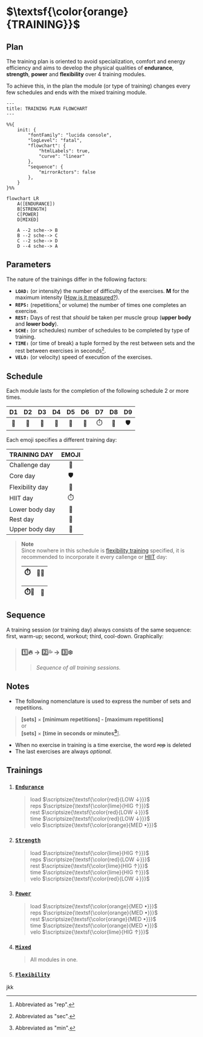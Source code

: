 # $\textsf{\color{orange}{TRAINING}}$

## Plan

The training plan is oriented to avoid specialization, comfort and energy efficiency and aims to develop the physical qualities of **endurance**, **strength**, **power** and **flexibility** over 4 training modules.

To achieve this, in the plan the module (or type of training) changes every few schedules and ends with the mixed training module.

```mermaid
---
title: TRAINING PLAN FLOWCHART
---

%%{
    init: {
        "fontFamily": "lucida console",
        "logLevel": "fatal",
        "flowchart": {
            "htmlLabels": true,
            "curve": "linear"
        },
        "sequence": {
            "mirrorActors": false
        },
    }
}%%

flowchart LR
    A([ENDURANCE])
    B[STRENGTH]
    C[POWER]
    D[MIXED]

    A --2 sche--> B
    B --2 sche--> C
    C --2 sche--> D
    D --4 sche--> A

```

## Parameters

The nature of the trainings differ in the following factors:

+ **`LOAD:`** \(or intensity\) the number of difficulty of the exercises. **M** for the maximum intensity \([How is it measured?](none.md)\)\.
+ **`REPS:`** \(repetitions[^rep] or volume\) the number of times one completes an exercise.
+ **`REST:`** Days of rest that _should_ be taken per muscle group \(**upper body** and **lower body**\)\.
+ **`SCHE:`** \(or schedules\) number of schedules to be completed by type of training\.
+ **`TIME:`** \(or time of break\) a tuple formed by the rest between sets and the rest between exercises in seconds[^sec]\.
+ **`VELO:`** \(or velocity\) speed of execution of the exercises.

## Schedule

Each module lasts for the completion of the following schedule 2 or more times.

|D1   |D2      |D3         |D4   |D5      |D6         |D7         |D8                       |D9      |
|:---:|:------:|:---------:|:---:|:------:|:---------:|:---------:|:-----------------------:|:------:|
|:leg:|:muscle:|:palm_tree:|:leg:|:muscle:|:palm_tree:|:stopwatch:|:triangular_flag_on_post:|:shield:|

Each emoji specifies a different training day:

|TRAINING DAY    |EMOJI                    |
|:---------------|:-----------------------:|
|Challenge day   |:triangular_flag_on_post:|
|Core day        |:shield:                 |
|Flexibility day |:octopus:                |
|HIIT day        |:stopwatch:              |
|Lower body day  |:leg:                    |
|Rest day        |:palm_tree:              |
|Upper body day  |:muscle:                 |

> **Note**  
> Since nowhere in this schedule is [flexibility training](none.md) specified, it is recommended to incorporate it every callenge or [HIIT][definitions] day:
>
> |:stopwatch:|:triangular_flag_on_post::octopus:|
> |-|-|
>
> |:stopwatch::octopus:|:triangular_flag_on_post:|
> |-|-|

## Sequence

A training session \(or training day\) always consists of the same sequence: first, warm-up; second, workout; third, cool-down\. Graphically:

> ### :one::fire: &rarr; :two::sweat_drops: &rarr; :three::snowflake: &#8203;
>
>> _Sequence of all training sessions._

## Notes

+ The following nomenclature is used to express the number of sets and repetitions.

> **\[sets\]** &times; **\[minimum repetitions\] - \[maximum repetitions\]**  
> or  
> **\[sets\]** &times; **\[time in seconds or minutes[^min]**\].

+ When no exercise in training is a time exercise, the word ~~rep~~ is deleted
+ The last exercises are always _optional_.

## Trainings

1. ### [**`Endurance`**](trainings/endurance.md)

    > load $\scriptsize{\textsf{\color{red}{LOW ↓}}}$  
    > reps $\scriptsize{\textsf{\color{lime}{HIG ↑}}}$  
    > rest $\scriptsize{\textsf{\color{red}{LOW ↓}}}$  
    > time $\scriptsize{\textsf{\color{red}{LOW ↓}}}$  
    > velo $\scriptsize{\textsf{\color{orange}{MED •}}}$

2. ### [**`Strength`**](trainings/strength.md)

    > load $\scriptsize{\textsf{\color{lime}{HIG ↑}}}$  
    > reps $\scriptsize{\textsf{\color{red}{LOW ↓}}}$  
    > rest $\scriptsize{\textsf{\color{lime}{HIG ↑}}}$  
    > time $\scriptsize{\textsf{\color{lime}{HIG ↑}}}$  
    > velo $\scriptsize{\textsf{\color{red}{LOW ↓}}}$

3. ### [**`Power`**](trainings/power.md)

    > load $\scriptsize{\textsf{\color{orange}{MED •}}}$  
    > reps $\scriptsize{\textsf{\color{orange}{MED •}}}$  
    > rest $\scriptsize{\textsf{\color{orange}{MED •}}}$  
    > time $\scriptsize{\textsf{\color{orange}{MED •}}}$  
    > velo $\scriptsize{\textsf{\color{lime}{HIG ↑}}}$

4. ### [**`Mixed`**](none.md)

    > All modules in one\.

5. ### [**`Flexibility`**](trainings/flexibility.md)

jkk

[^min]: Abbreviated as "min"\.

[^rep]: Abbreviated as "rep"\.

[^sec]: Abbreviated as "sec"\.

[definitions]: definitions.md
